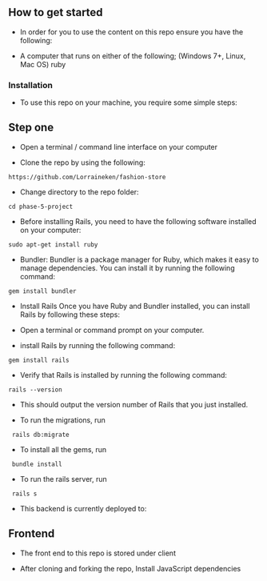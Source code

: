 # 


## How to get started
- In order for you to use the content on this repo ensure you have the following:

- A computer that runs on either of the following; (Windows 7+, Linux, Mac OS) ruby
### Installation
- To use this repo on your machine, you require some simple steps:

## Step one
- Open a terminal / command line interface on your computer

- Clone the repo by using the following:

`https://github.com/Lorraineken/fashion-store`

- Change directory to the repo folder:

`cd phase-5-project`

- Before installing Rails, you need to have the following software installed on your computer:

`sudo apt-get install ruby`

- Bundler: Bundler is a package manager for Ruby, which makes it easy to manage dependencies. You can install it by running the following command:

`gem install bundler`

- Install Rails Once you have Ruby and Bundler installed, you can install Rails by following these steps:

- Open a terminal or command prompt on your computer.

-  install Rails by running the following command:

`gem install rails`

- Verify that Rails is installed by running the following command:

`rails --version`

- This should output the version number of Rails that you just installed.

- To run the migrations, run

` rails db:migrate`

- To install all the gems, run

` bundle install`

- To run the rails server, run

` rails s`

- This backend is currently deployed to:

## Frontend

- The front end to this repo is stored under client

- After cloning and forking the repo, Install JavaScript dependencies



